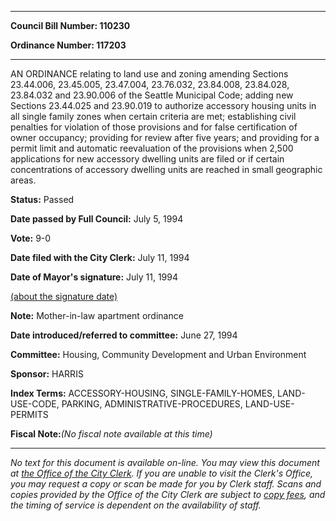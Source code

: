 

********

**Council Bill Number: 110230**
   
**Ordinance Number: 117203**
********

 AN ORDINANCE relating to land use and zoning amending Sections 23.44.006, 23.45.005, 23.47.004, 23.76.032, 23.84.008, 23.84.028, 23.84.032 and 23.90.006 of the Seattle Municipal Code; adding new Sections 23.44.025 and 23.90.019 to authorize accessory housing units in all single family zones when certain criteria are met; establishing civil penalties for violation of those provisions and for false certification of owner occupancy; providing for review after five years; and providing for a permit limit and automatic reevaluation of the provisions when 2,500 applications for new accessory dwelling units are filed or if certain concentrations of accessory dwelling units are reached in small geographic areas.

**Status:** Passed
   
**Date passed by Full Council:** July 5, 1994
   
**Vote:** 9-0
   
**Date filed with the City Clerk:** July 11, 1994
   
**Date of Mayor's signature:** July 11, 1994
   
[(about the signature date)](/~public/approvaldate.htm)
   
   
**Note:** Mother-in-law apartment ordinance

   
**Date introduced/referred to committee:** June 27, 1994
   
**Committee:** Housing, Community Development and Urban Environment
   
**Sponsor:** HARRIS
   
   
**Index Terms:** ACCESSORY-HOUSING, SINGLE-FAMILY-HOMES, LAND-USE-CODE, PARKING, ADMINISTRATIVE-PROCEDURES, LAND-USE-PERMITS

**Fiscal Note:**_(No fiscal note available at this time)_
********

_No text for this document is available on-line. You may view this document at [the Office of the City Clerk](http://www.seattle.gov/leg/clerk/contactUs.htm). If you are unable to visit the Clerk's Office, you may request a copy or scan be made for you by Clerk staff. Scans and copies provided by the Office of the City Clerk are subject to [copy fees](http://clerk.seattle.gov/~public/clerkfees.htm), and the timing of service is dependent on the availability of staff._

